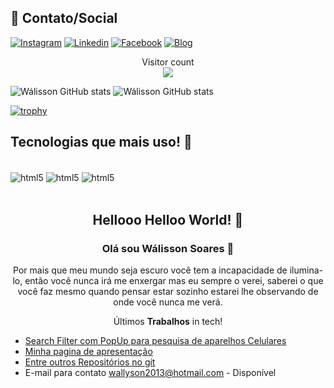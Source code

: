 ## 📱 Contato/Social ##
[![Instagram](https://img.shields.io/badge/Instagram-E4405F?style=for-the-badge&logo=instagram&logoColor=white)](https://www.instagram.com/walysonsoaress/)
[![Linkedin](https://img.shields.io/badge/LinkedIn-0077B5?style=for-the-badge&logo=linkedin&logoColor=white)](https://www.linkedin.com/in/wálisson-soares-872894127/)
[![Facebook](https://img.shields.io/badge/Facebook-1877F2?style=for-the-badge&logo=facebook&logoColor=white)](https://www.facebook.com/wallyson.soares.984)
[![Blog](https://img.shields.io/badge/Blogger-FF5722?style=for-the-badge&logo=blogger&logoColor=white)](https://walissonsoares.netlify.app)

<p align="center"> 
  Visitor count<br>
  <img src="https://profile-counter.glitch.me/wallyson123/count.svg" />
</p>

![Wálisson GitHub stats](https://github-readme-stats.vercel.app/api?username=wallyson123&show_icons=true&theme=highcontrast)
![Wálisson GitHub stats](https://github-readme-stats.vercel.app/api/top-langs/?username=wallyson123&layout=compact&langs_count=7&theme=highcontrast)
<!-- <img height="180em" src="https://github-readme-stats.vercel.app/api/top-langs/?username=wallyson123&layout=compact&langs_count=7&theme=dark"/> -->

[![trophy](https://github-profile-trophy.vercel.app/?username=wallyson123&theme=darkhub)](https://github.com/wallyson123/github-profile-trophy)
<span align="center">

##  Tecnologias que mais uso! 👋 
  
</span>
<div style="display: inline_block" ><br/>
<img align ="center" alt="html5 " src="https://img.shields.io/badge/HTML5-E34F26?style=for-the-badge&logo=html5&logoColor=white"/>
<img align ="center" alt="html5 " src="https://img.shields.io/badge/CSS3-1572B6?style=for-the-badge&logo=css3&logoColor=white"/>
<img align ="center" alt="html5 " src="https://img.shields.io/badge/JavaScript-F7DF1E?style=for-the-badge&logo=javascript&logoColor=black"/>
</div><br/>
<span align="center">

##  Hellooo Helloo World! 👋 
  
### Olá sou Wálisson Soares 🧓

Por mais que meu mundo seja escuro você tem a incapacidade de ilumina-lo, então você nunca irá me enxergar mas eu sempre o verei, saberei o que você faz mesmo quando pensar estar sozinho estarei lhe observando de onde você nunca me verá.
  
</span>

<p align="center">
  Últimos <strong>Trabalhos</strong> in tech!<br />
</p>

- [Search Filter com PopUp para pesquisa de aparelhos Celulares ](https://cea-ficha.netlify.app)<br/>
- [Minha pagina de apresentação ](https://walissonsoares.netlify.app)<br/>
- [Entre outros Repositórios no git](https://github.com/wallyson123)<br/>
- E-mail para contato wallyson2013@hotmail.com - Disponível
